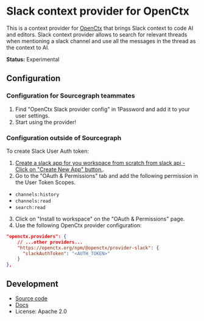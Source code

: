 # Slack context provider for OpenCtx

This is a context provider for [OpenCtx](https://openctx.org) that brings Slack context to code AI and editors. Slack context provider allows to search for relevant threads when mentioning a slack channel and use all the messages in the thread as the context to AI.

**Status:** Experimental

## Configuration


### Configuration for Sourcegraph teammates

1. Find "OpenCtx Slack provider config" in 1Password and add it to your user settings.
2. Start using the provider!


### Configuration outside of Sourcegraph

To create Slack User Auth token:

1. [Create a slack app for you workspace from scratch from slack api - Click on "Create New App" button.](https://api.slack.com/apps).
2. Go to the "OAuth & Permissions" tab and add the following permission in the User Token Scopes.
 - `channels:history`
 - `channels:read`
 - `search:read`
3. Click on "Install to workspace" on the  "OAuth & Permissions" page.
4. Use the following OpenCtx provider configuration:

```json
"openctx.providers": {
    // ...other providers...
    "https://openctx.org/npm/@openctx/provider-slack": {
      "slackAuthToken": "<AUTH_TOKEN>"
    }
},
```

## Development

- [Source code](https://sourcegraph.com/github.com/sourcegraph/openctx/-/tree/provider/linear)
- [Docs](https://openctx.org/docs/providers/linear)
- License: Apache 2.0

